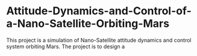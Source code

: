 # Attitude-Dynamics-and-Control-of-a-Nano-Satellite-Orbiting-Mars
This project is a simulation of Nano-Satellite attitude dynamics and control system orbiting Mars. The project is to design a 
